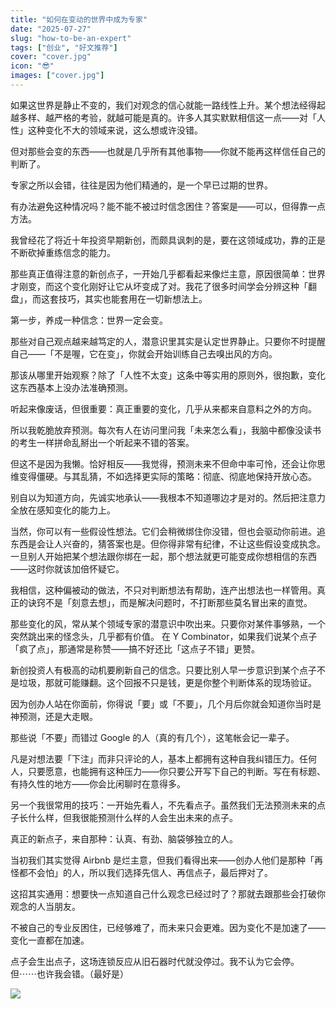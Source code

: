 ```yaml
---
title: "如何在变动的世界中成为专家"
date: "2025-07-27"
slug: "how-to-be-an-expert"
tags: ["创业", "好文推荐"]
cover: "cover.jpg"
icon: "😎"
images: ["cover.jpg"]
---
```

如果这世界是静止不变的，我们对观念的信心就能一路线性上升。某个想法经得起越多样、越严格的考验，就越可能是真的。许多人其实默默相信这一点——对「人性」这种变化不大的领域来说，这么想或许没错。



但对那些会变的东西——也就是几乎所有其他事物——你就不能再这样信任自己的判断了。



专家之所以会错，往往是因为他们精通的，是一个早已过期的世界。



有办法避免这种情况吗？能不能不被过时信念困住？答案是——可以，但得靠一点方法。



我曾经花了将近十年投资早期新创，而颇具讽刺的是，要在这领域成功，靠的正是不断砍掉重练信念的能力。



那些真正值得注意的新创点子，一开始几乎都看起来像烂主意，原因很简单：世界才刚变，而这个变化刚好让它从坏变成了对。我花了很多时间学会分辨这种「翻盘」，而这套技巧，其实也能套用在一切新想法上。



第一步，养成一种信念：世界一定会变。



那些对自己观点越来越笃定的人，潜意识里其实是认定世界静止。只要你不时提醒自己——「不是喔，它在变」，你就会开始训练自己去嗅出风的方向。



那该从哪里开始观察？除了「人性不太变」这条中等实用的原则外，很抱歉，变化这东西基本上没办法准确预测。



听起来像废话，但很重要：真正重要的变化，几乎从来都来自意料之外的方向。



所以我乾脆放弃预测。每次有人在访问里问我「未来怎么看」，我脑中都像没读书的考生一样拼命乱掰出一个听起来不错的答案。



但这不是因为我懒。恰好相反——我觉得，预测未来不但命中率可怜，还会让你思维变得僵硬。与其乱猜，不如选择更实际的策略：彻底、彻底地保持开放心态。



别自以为知道方向，先诚实地承认——我根本不知道哪边才是对的。然后把注意力全放在感知变化的能力上。



当然，你可以有一些假设性想法。它们会稍微绑住你没错，但也会驱动你前进。追东西是会让人兴奋的，猜答案也是。但你得非常有纪律，不让这些假设变成执念。
一旦别人开始把某个想法跟你绑在一起，那个想法就更可能变成你想相信的东西——这时你就该加倍怀疑它。



我相信，这种偏被动的做法，不只对判断想法有帮助，连产出想法也一样管用。真正的诀窍不是「刻意去想」，而是解决问题时，不打断那些莫名冒出来的直觉。



那些变化的风，常从某个领域专家的潜意识中吹出来。只要你对某件事够熟，一个突然跳出来的怪念头，几乎都有价值。
在 Y Combinator，如果我们说某个点子「疯了点」，那通常是称赞——搞不好还比「这点子不错」更赞。



新创投资人有极高的动机要刷新自己的信念。只要比别人早一步意识到某个点子不是垃圾，那就可能赚翻。这个回报不只是钱，更是你整个判断体系的现场验证。



因为创办人站在你面前，你得说「要」或「不要」，几个月后你就会知道你当时是神预测，还是大走眼。



那些说「不要」而错过 Google 的人（真的有几个），这笔帐会记一辈子。



凡是对想法要「下注」而非只评论的人，基本上都拥有这种自我纠错压力。任何人，只要愿意，也能拥有这种压力——你只要公开写下自己的判断。写在有标题、有持久性的地方——你会比闲聊时在意得多。



另一个我很常用的技巧：一开始先看人，不先看点子。虽然我们无法预测未来的点子长什么样，但我很能预测什么样的人会生出未来的点子。



真正的新点子，来自那种：认真、有劲、脑袋够独立的人。



当初我们其实觉得 Airbnb 是烂主意，但我们看得出来——创办人他们是那种「再怪都不会怕」的人，所以我们选择先信人、再信点子，最后押对了。



这招其实通用：想要快一点知道自己什么观念已经过时了？那就去跟那些会打破你观念的人当朋友。



不被自己的专业反困住，已经够难了，而未来只会更难。因为变化不是加速了——变化一直都在加速。



点子会生出点子，这场连锁反应从旧石器时代就没停过。我不认为它会停。
但⋯⋯也许我会错。（最好是）




![](https://prod-files-secure.s3.us-west-2.amazonaws.com/112d0858-5090-4d34-a606-b75eb8d65fd2/46476355-9cf3-4e99-9b7a-3531bc426380/1000202064.png?X-Amz-Algorithm=AWS4-HMAC-SHA256&X-Amz-Content-Sha256=UNSIGNED-PAYLOAD&X-Amz-Credential=ASIAZI2LB46672H7QKA6%2F20250912%2Fus-west-2%2Fs3%2Faws4_request&X-Amz-Date=20250912T071233Z&X-Amz-Expires=3600&X-Amz-Security-Token=IQoJb3JpZ2luX2VjEK7%2F%2F%2F%2F%2F%2F%2F%2F%2F%2FwEaCXVzLXdlc3QtMiJHMEUCIDAJCf3hMawmXxwS%2Fm3s6bQcP0GSC23sTE9bCQ%2F4X8KeAiEA0G6iH2QHXpQynnkxmkrGR1Z2xn7JprY9V9B4jYbygmwq%2FwMIJxAAGgw2Mzc0MjMxODM4MDUiDCRzaEAj56GS3H6eJCrcA89WqxPhKS8hfn6DUourud1OyCM3b4nAKMU9mzHwjqB3lD3IH8h9XeAHrPiXm0BgiWE%2F%2B4kOg%2FYAGgXRuJgBs5xvMkE5cF9ny0UgVGnlhlCSTIZRccC3bodVBTE3EteXdbXwjaUBvOus%2BdyT1S9ElLaBiDu7n6uR%2Fkdg0Y6aB6KCGY%2F3Ze1ypYh3vx2qLKEBhvaOJvKLe2%2FiQ0LhUTjXPbdTVmMKcYBV7QDuMnEyvsRBY7YKbUe6BkzDe80ByI%2BxqSIX9javCeGV1GdweHgo9sm6dJ4z%2B22um0Jh7tiA%2B000nWkEYXrXgeQ1iJWQ6XG0ceq95fo0wpcUpeiaugDKX%2B%2FGdwIbJRhfZdAxY3dcjk6jbmCLaFMmJu8KEswqYxNMZEk80PeSKzovpaILNQFKASk7ISZntDSNcmJT%2BIMCDBUsWkAWNMeEXNcf1r5X8sLfCFmxFHH1jeclEkV61iE%2B2X7F83TIopdx3J7KJO58TEFDKo6vigyHWFWtgSjCZIBWCxK10iz4rzhEbMS3N%2FYCKm9aDUaTXf0pLPtJdzqWPW0ZblaTqEvUDw%2BCt%2F7i%2F3v7QQf0APSOwuO7A5JZ0GZ1lF2Ehk2hg5n4LrC7m%2BllYANmlQ7xP12ByRBMTYL9MITrjsYGOqUBSYgal5xOOLXkDhW%2FvBtWTJVQi02eyfyDQs22Hg3YJkagOsnXdZulSq7qwFTUV%2FfaRTuOVJTA2CvvbHu%2F5R1nxZ3KjXvkbK82eBjZCQ9%2B7BhgrARFmFoZxFevakkZ8%2BTSzo8PsTtoI%2FFnus3twKFkvIlYGWAQxitcCfwWzpvY6lLKdh%2BSKI5xQDSqwGr40OK6T2B4BO5f%2FUgOZaM4LvWvCQ1EjEur&X-Amz-Signature=33f776ad52ddb5e2c90087e7ca78d8374cd6d8e50b30beeb96afae285513f63b&X-Amz-SignedHeaders=host&x-amz-checksum-mode=ENABLED&x-id=GetObject)

